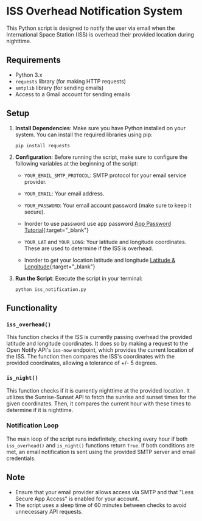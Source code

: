 # ISS Overhead Notification System

This Python script is designed to notify the user via email when the International Space Station (ISS) is overhead their provided location during nighttime.

## Requirements

- Python 3.x
- `requests` library (for making HTTP requests)
- `smtplib` library (for sending emails)
- Access to a Gmail account for sending emails

## Setup

1. **Install Dependencies**: Make sure you have Python installed on your system. You can install the required libraries using pip:

    ```
    pip install requests
    ```

2. **Configuration**: Before running the script, make sure to configure the following variables at the beginning of the script:

    - `YOUR_EMAIL_SMTP_PROTOCOL`: SMTP protocol for your email service provider.
    - `YOUR_EMAIL`: Your email address.
    - `YOUR_PASSWORD`: Your email account password (make sure to keep it secure).
    - Inorder to use password use app password [App Password Tutorial](https://www.youtube.com/watch?v=hXiPshHn9Pw){:target="_blank"}

    - `YOUR_LAT` and `YOUR_LONG`: Your latitude and longitude coordinates. These are used to determine if the ISS is overhead.
    - Inorder to get your location latitude and longitude [Latitude & Longitude](https://latlong.net){:target="_blank"}

3. **Run the Script**: Execute the script in your terminal:

    ```
    python iss_notification.py
    ```

## Functionality

### `iss_overhead()`

This function checks if the ISS is currently passing overhead the provided latitude and longitude coordinates. It does so by making a request to the Open Notify API's `iss-now` endpoint, which provides the current location of the ISS. The function then compares the ISS's coordinates with the provided coordinates, allowing a tolerance of +/- 5 degrees.

### `is_night()`

This function checks if it is currently nighttime at the provided location. It utilizes the Sunrise-Sunset API to fetch the sunrise and sunset times for the given coordinates. Then, it compares the current hour with these times to determine if it is nighttime.

### Notification Loop

The main loop of the script runs indefinitely, checking every hour if both `iss_overhead()` and `is_night()` functions return `True`. If both conditions are met, an email notification is sent using the provided SMTP server and email credentials.

## Note

- Ensure that your email provider allows access via SMTP and that "Less Secure App Access" is enabled for your account.
- The script uses a sleep time of 60 minutes between checks to avoid unnecessary API requests.
